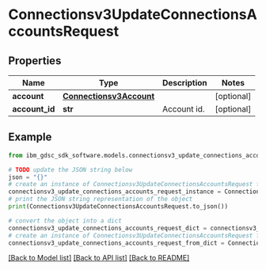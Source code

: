 # Connectionsv3UpdateConnectionsAccountsRequest


## Properties

Name | Type | Description | Notes
------------ | ------------- | ------------- | -------------
**account** | [**Connectionsv3Account**](Connectionsv3Account.md) |  | [optional] 
**account_id** | **str** | Account id. | [optional] 

## Example

```python
from ibm_gdsc_sdk_software.models.connectionsv3_update_connections_accounts_request import Connectionsv3UpdateConnectionsAccountsRequest

# TODO update the JSON string below
json = "{}"
# create an instance of Connectionsv3UpdateConnectionsAccountsRequest from a JSON string
connectionsv3_update_connections_accounts_request_instance = Connectionsv3UpdateConnectionsAccountsRequest.from_json(json)
# print the JSON string representation of the object
print(Connectionsv3UpdateConnectionsAccountsRequest.to_json())

# convert the object into a dict
connectionsv3_update_connections_accounts_request_dict = connectionsv3_update_connections_accounts_request_instance.to_dict()
# create an instance of Connectionsv3UpdateConnectionsAccountsRequest from a dict
connectionsv3_update_connections_accounts_request_from_dict = Connectionsv3UpdateConnectionsAccountsRequest.from_dict(connectionsv3_update_connections_accounts_request_dict)
```
[[Back to Model list]](../README.md#documentation-for-models) [[Back to API list]](../README.md#documentation-for-api-endpoints) [[Back to README]](../README.md)


